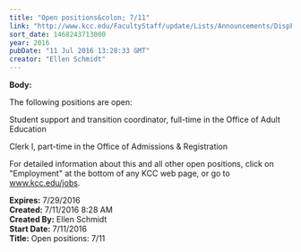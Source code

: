 ```yaml
---
title: "Open positions&colon; 7/11"
link: "http://www.kcc.edu/FacultyStaff/update/Lists/Announcements/DispForm.aspx?ID=2244"
sort_date: 1468243713000
year: 2016
pubDate: "11 Jul 2016 13:28:33 GMT"
creator: "Ellen Schmidt"
---
```


<div><b>Body:</b> <div class="ExternalClass6C20E9AA455F440388CF24F57D1FF27F"><p>​The following positions are open:</p>
<p>Student support and transition coordinator, full-time in the Office of Adult Education</p>
<p>Clerk I, part-time in the Office of Admissions &amp; Registration</p>
<p>For detailed information about this and all other open positions, click on &quot;Employment&quot; at the bottom of any KCC web page, or go to <a href="/jobs">www.kcc.edu/jobs</a>.<br /></p></div></div>
<div><b>Expires:</b> 7/29/2016</div>
<div><b>Created:</b> 7/11/2016 8:28 AM</div>
<div><b>Created By:</b> Ellen Schmidt</div>
<div><b>Start Date:</b> 7/11/2016</div>
<div><b>Title:</b> Open positions: 7/11</div>
